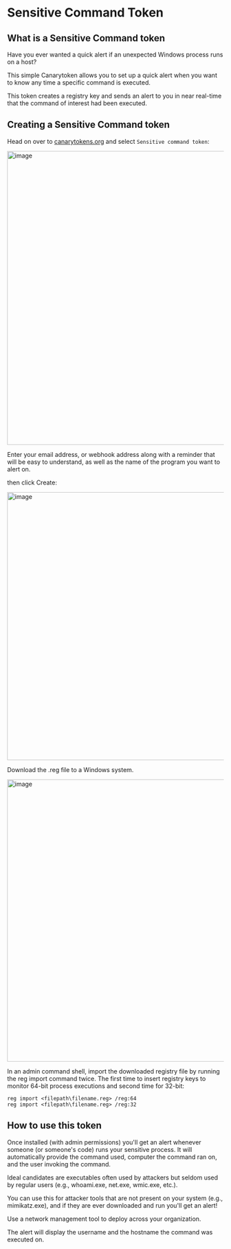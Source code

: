 # Sensitive Command Token

## What is a Sensitive Command token

Have you ever wanted a quick alert if an unexpected Windows process runs on a host?

This simple Canarytoken allows you to set up a quick alert when you want to know any time a specific command is executed.

This token creates a registry key and sends an alert to you in near real-time that the command of interest had been executed.


## Creating a Sensitive Command token

Head on over to [canarytokens.org](https://canarytokens.org/generate) and select `Sensitive command token`:

<img width="683" alt="image" src="https://user-images.githubusercontent.com/110428675/188695846-f0941a65-acc2-4693-8c5b-0e8e2a3d9c06.png">

Enter your email address, or webhook address along with a reminder that will be easy to understand, as well as the name of the program you want to alert on.

then click Create:

<img width="623" alt="image" src="https://user-images.githubusercontent.com/110428675/188696025-b866f09a-29bd-48e8-b4fc-628f7e8ccb2c.png">


Download the .reg file to a Windows system. 

<img width="656" alt="image" src="https://user-images.githubusercontent.com/110428675/188696150-1159b2cd-2e10-469f-8099-bfeebb74ce38.png">


In an admin command shell, import the downloaded registry file by running the reg import command twice. The first time to insert registry keys to monitor 64-bit process executions and second time for 32-bit:

```
reg import <filepath\filename.reg> /reg:64
reg import <filepath\filename.reg> /reg:32
```

## How to use this token 

Once installed (with admin permissions) you'll get an alert whenever someone (or someone's code) runs your sensitive process. It will automatically provide the command used, computer the command ran on, and the user invoking the command.

Ideal candidates are executables often used by attackers but seldom used by regular users (e.g., whoami.exe, net.exe, wmic.exe, etc.).

You can use this for attacker tools that are not present on your system (e.g., mimikatz.exe), and if they are ever downloaded and run you'll get an alert!

Use a network management tool to deploy across your organization.

The alert will display the username and the hostname the command was executed on.



